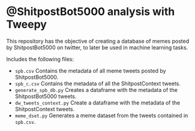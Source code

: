 # @ShitpostBot5000 analysis with Tweepy
This repository has the objective of creating a database of memes posted by ShitpostBot5000 on twitter, to later be used in machine learning tasks.

Includes the following files:
* `spb.csv` Contains the metadata of all meme tweets posted by ShitpostBot5000.
* `spb_c.csv` Contains the metadata of all the ShitpostContext tweets.
* `generate_spb_db.py` Creates a dataframe with the metadata of the ShitpostBot5000 tweets.
* `dw_tweets_context.py` Create a dataframe with the metadata of the ShitpostContext tweets.
* `meme_dset.py` Generates a meme dataset from the tweets contained in `spb.csv`. 
